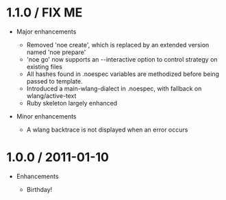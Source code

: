 # 1.1.0 / FIX ME

* Major enhancements

  * Removed 'noe create', which is replaced by an extended version named 'noe prepare'
  * 'noe go' now supports an --interactive option to control strategy on existing files
  * All hashes found in .noespec variables are methodized before being passed to template.
  * Introduced a main-wlang-dialect in .noespec, with fallback on wlang/active-text
  * Ruby skeleton largely enhanced

* Minor enhancements
  
  * A wlang backtrace is not displayed when an error occurs

# 1.0.0 / 2011-01-10

* Enhancements

  * Birthday!

